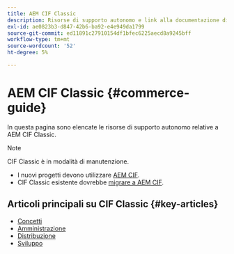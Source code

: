 ```yaml
---
title: AEM CIF Classic
description: Risorse di supporto autonomo e link alla documentazione di AEM CIF Classic
exl-id: ae0823b3-d847-42b6-ba92-e4e949da1799
source-git-commit: ed11891c27910154df1bfec6225aecd8a9245bff
workflow-type: tm+mt
source-wordcount: '52'
ht-degree: 5%

---
```


# AEM CIF Classic {#commerce-guide}

In questa pagina sono elencate le risorse di supporto autonomo relative a AEM CIF Classic.

>[!NOTE]
>
>CIF Classic è in modalità di manutenzione.
>
>* I nuovi progetti devono utilizzare [AEM CIF](/help/commerce/home.md).
>* CIF Classic esistente dovrebbe [migrare a AEM CIF](/help/commerce/cif/migration.md).
>


## Articoli principali su CIF Classic {#key-articles}

* [Concetti](administering/concepts.md)
* [Amministrazione](administering/generic.md)
* [Distribuzione](deploying/ecommerce.md)
* [Sviluppo](developing/ecommerce.md)

